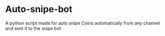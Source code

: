 # Auto-snipe-bot
A python script made for auto snipe Coins automatically from any channel and sent it to the snipe bot
